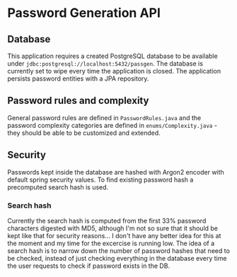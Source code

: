 # Password Generation API

## Database
This application requires a created PostgreSQL database to be available under `jdbc:postgresql://localhost:5432/passgen`. The database is currently set to wipe every 
time the application is closed. The application persists password entities with a JPA repository.

## Password rules and complexity
General password rules are defined in `PasswordRules.java` and the password complexity categories are defined in `enums/Complexity.java` - they should be able to 
be customized and extended.

## Security
Passwords kept inside the database are hashed with Argon2 encoder with default spring security values. To find existing password hash a precomputed search hash is used. 

### Search hash
Currently the search hash is computed from the first 33% password characters digested with MD5, although I'm not so sure that it should be kept like that for 
security reasons... I don't have any better idea for this at the moment and my time for the excercise is running low. The idea of a search hash is to narrow down the 
number of password hashes that need to be checked, instead of just checking everything in the database every time the user requests to check if password exists in the DB.
